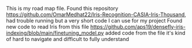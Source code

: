 This is my road map file.
Found this repository https://github.com/OmarMedhat22/Iris-Recognition-CASIA-Iris-Thousand, had trouble running but a very short code I can use for my project
Found new code to read Iris from this file https://github.com/aps19/densefly-iris-indexing/blob/main/finetuning_model.py
added code from the file it's kind of hard to navigate and difficult to fully understand
